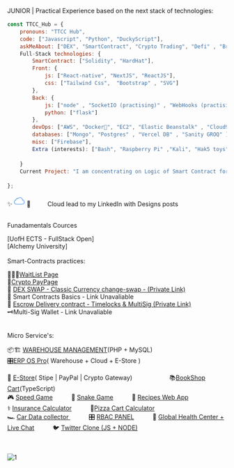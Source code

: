 

JUNIOR | Practical Experience based on the next stack of technologies:

```javascript
const TTCC_Hub = {
    pronouns: "TTCC Hub",
    code: ["Javascript", "Python", "DuckyScript"],
    askMeAbout: ["DEX", "SmartContract", "Crypto Trading", "Defi" , "Brand Building" , "SVG", "Design"],
    Full-Stack technologies: {
        SmartContract: ["Solidity", "HardHat"],
        Front: {
            js: ["React-native", "NextJS", "ReactJS"],
            css: ["Tailwind Css",  "Bootstrap" , "SVG"]
        },
        Back: {
            js: ["node" , "SocketIO (practising)" , "WebHooks (practising)" ],
            python: ["flask"]
        },
        devOps: ["AWS", "Docker🐳", "EC2", "Elastic Beanstalk" , "Cloud9" , "CodePipeline", "Stripe" , "PayPal" ],
        databases: ["Mongo", "Postgres" , "Vercel DB" , "Sanity GROQ" ],
        misc: ["Firebase"],
        Extra (interests): ["Bash", "Raspberry Pi" ,"Kali", "Hak5 toys"]

    }
    Current Project: "I am concentrating on Logic of Smart Contract for DEX Web-App marketplace",

};
```

✨ [<img src='/iCloud.png' alt='website' top='5' height='25'>](https://www.linkedin.com/in/niki-lyudikaynen-698948224/) 🌙ㅤㅤㅤCloud lead to my LinkedIn with Designs posts

<br>
    Funadamentals Cources 
<br>

[UofH ECTS - FullStack Open]
<br>
[Alchemy University]
<br>
<br>
Smart-Contracts practices: 
<br>


🧑🏻‍💻[WaitList Page](https://maywap.webflow.io/)
<br>
🧾[Crypto PayPage](https://web3-paypage-dist.vercel.app/)
<br> 
💱 [DEX SWAP - Classic Currency change-swap - (Private Link)](https://github.com/ttcchub/DEX_SWAP_BACK_1inch-protol)
<br>
📑 Smart Contracts Basics - Link Unavaliable
<br>
🔄 [Escrow Delivery contract - Timelocks & MultiSig (Private Link)](https://github.com/ttcchub/escrow-contract-shipping)
<br>
🗝️Multi-Sig Wallet - Link Unavaliable
<br>

<br>
Micro Service's: 
<br>

📦🏗️ [WAREHOUSE MANAGEMENT](https://github.com/ttcchub/ONLINE-INVENTORY-MANAGEMENT-SOFTWARE-V2-PHP)(PHP + MySQL)ㅤㅤㅤ  
🎛️[ERP OS Pro](https://erp-os-pro-front.vercel.app/auth/login)( Warehouse + Cloud + E-Store )ㅤㅤㅤ  

🧦 [E-Store](https://xes-store-sigma.vercel.app/)( Stipe | PayPal | Crypto Gateway)ㅤㅤㅤ   ㅤㅤㅤ  📚[BookShop Cart](https://bookishshop.netlify.app)(TypeScript)ㅤ <br>
🎮 [Speed Game](https://public.bc.fi/s2200198/speedGame/)ㅤㅤㅤ 🐍 [Snake Game](https://public.bc.fi/s2200198/snake/)ㅤㅤㅤ 🍣 [Recipes Web App ](https://recipes-web-app-ten.vercel.app/)
<br>
⚕️ [Insurance Calculator](https://public.bc.fi/s2200198/Insurance/)ㅤㅤㅤ 🍕[Pizza Cart Calculator](https://public.bc.fi/s2200198/pizza2/pizza.html)
<br>
🏎️ [Car Data collector ](https://public.bc.fi/s2200198/carDb/)ㅤㅤㅤ 🎛️ [RBAC PANEL](https://github.com/ttcchub/RBAC---panel/tree/main/RBAC)ㅤㅤㅤ 🩻 [Global Health Center + Live Chat](https://github.com/ttcchub/health--recontr)ㅤㅤㅤ 🐦 [Twitter Clone (JS + NODE)](https://github.com/ttcchub/Twitter-Clone)



<br>


![1](https://user-images.githubusercontent.com/79540594/214652998-066f2341-5b57-46b4-ad52-4c810717510a.jpg)

